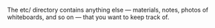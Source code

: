 The etc/ directory contains anything else — materials, notes, photos of whiteboards, and so on — that you want to keep track of.
